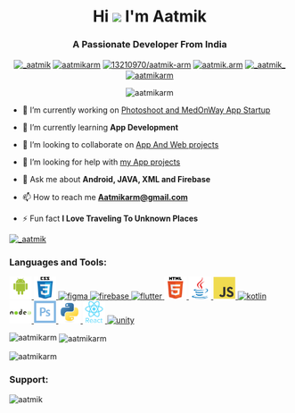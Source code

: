 <h1 align="center">Hi <img src="https://media.giphy.com/media/hvRJCLFzcasrR4ia7z/giphy.gif" width="35px"> I'm Aatmik</h1>
<h3 align="center">A Passionate Developer From India</h3>

<p align="center">
<a href="https://twitter.com/_aatmik" target="blank"><img align="center" src="https://raw.githubusercontent.com/rahuldkjain/github-profile-readme-generator/master/src/images/icons/Social/twitter.svg" alt="_aatmik" height="30" width="40" /></a>
<a href="https://linkedin.com/in/aatmikarm" target="blank"><img align="center" src="https://raw.githubusercontent.com/rahuldkjain/github-profile-readme-generator/master/src/images/icons/Social/linked-in-alt.svg" alt="aatmikarm" height="30" width="40" /></a>
<a href="https://stackoverflow.com/users/13210970/aatmik-arm" target="blank"><img align="center" src="https://raw.githubusercontent.com/rahuldkjain/github-profile-readme-generator/master/src/images/icons/Social/stack-overflow.svg" alt="13210970/aatmik-arm" height="30" width="40" /></a>
<a href="https://fb.com/aatmik.arm" target="blank"><img align="center" src="https://raw.githubusercontent.com/rahuldkjain/github-profile-readme-generator/master/src/images/icons/Social/facebook.svg" alt="aatmik.arm" height="30" width="40" /></a>
<a href="https://instagram.com/_aatmik_" target="blank"><img align="center" src="https://raw.githubusercontent.com/rahuldkjain/github-profile-readme-generator/master/src/images/icons/Social/instagram.svg" alt="_aatmik_" height="30" width="40" /></a>
<a href="https://www.youtube.com/c/aatmikarm" target="blank"><img align="center" src="https://raw.githubusercontent.com/rahuldkjain/github-profile-readme-generator/master/src/images/icons/Social/youtube.svg" alt="aatmikarm" height="30" width="40" /></a>
</p>

<p align="center"> <img src="https://komarev.com/ghpvc/?username=aatmikarm&label=Profile%20views&color=0e75b6&style=flat" alt="aatmikarm" /> </p>

- 🔭 I’m currently working on [Photoshoot and MedOnWay App Startup](https://github.com/aatmikarm/MedOnWay)

- 🌱 I’m currently learning **App Development**

- 👯 I’m looking to collaborate on [App And Web projects](https://github.com/aatmikarm/PhotoshootUserApp)

- 🤝 I’m looking for help with [my App projects](https://github.com/aatmikarm/PhotoshootUserApp)

- 💬 Ask me about **Android, JAVA, XML and Firebase**

- 📫 How to reach me **Aatmikarm@gmail.com**

- ⚡ Fun fact **I Love Traveling To Unknown Places**

<p align="left"> <a href="https://twitter.com/_aatmik" target="blank"><img src="https://img.shields.io/twitter/follow/_aatmik?logo=twitter&style=for-the-badge" alt="_aatmik" /></a> </p>

<h3 align="left">Languages and Tools:</h3>
<p align="left"> <a href="https://developer.android.com" target="_blank" rel="noreferrer"> <img src="https://raw.githubusercontent.com/devicons/devicon/master/icons/android/android-original-wordmark.svg" alt="android" width="40" height="40"/> </a> <a href="https://www.w3schools.com/css/" target="_blank" rel="noreferrer"> <img src="https://raw.githubusercontent.com/devicons/devicon/master/icons/css3/css3-original-wordmark.svg" alt="css3" width="40" height="40"/> </a> <a href="https://www.figma.com/" target="_blank" rel="noreferrer"> <img src="https://www.vectorlogo.zone/logos/figma/figma-icon.svg" alt="figma" width="40" height="40"/> </a> <a href="https://firebase.google.com/" target="_blank" rel="noreferrer"> <img src="https://www.vectorlogo.zone/logos/firebase/firebase-icon.svg" alt="firebase" width="40" height="40"/> </a> <a href="https://flutter.dev" target="_blank" rel="noreferrer"> <img src="https://www.vectorlogo.zone/logos/flutterio/flutterio-icon.svg" alt="flutter" width="40" height="40"/> </a> <a href="https://www.w3.org/html/" target="_blank" rel="noreferrer"> <img src="https://raw.githubusercontent.com/devicons/devicon/master/icons/html5/html5-original-wordmark.svg" alt="html5" width="40" height="40"/> </a> <a href="https://www.java.com" target="_blank" rel="noreferrer"> <img src="https://raw.githubusercontent.com/devicons/devicon/master/icons/java/java-original.svg" alt="java" width="40" height="40"/> </a> <a href="https://developer.mozilla.org/en-US/docs/Web/JavaScript" target="_blank" rel="noreferrer"> <img src="https://raw.githubusercontent.com/devicons/devicon/master/icons/javascript/javascript-original.svg" alt="javascript" width="40" height="40"/> </a> <a href="https://kotlinlang.org" target="_blank" rel="noreferrer"> <img src="https://www.vectorlogo.zone/logos/kotlinlang/kotlinlang-icon.svg" alt="kotlin" width="40" height="40"/> </a> <a href="https://nodejs.org" target="_blank" rel="noreferrer"> <img src="https://raw.githubusercontent.com/devicons/devicon/master/icons/nodejs/nodejs-original-wordmark.svg" alt="nodejs" width="40" height="40"/> </a> <a href="https://www.photoshop.com/en" target="_blank" rel="noreferrer"> <img src="https://raw.githubusercontent.com/devicons/devicon/master/icons/photoshop/photoshop-line.svg" alt="photoshop" width="40" height="40"/> </a> <a href="https://www.python.org" target="_blank" rel="noreferrer"> <img src="https://raw.githubusercontent.com/devicons/devicon/master/icons/python/python-original.svg" alt="python" width="40" height="40"/> </a> <a href="https://reactjs.org/" target="_blank" rel="noreferrer"> <img src="https://raw.githubusercontent.com/devicons/devicon/master/icons/react/react-original-wordmark.svg" alt="react" width="40" height="40"/> </a> <a href="https://unity.com/" target="_blank" rel="noreferrer"> <img src="https://www.vectorlogo.zone/logos/unity3d/unity3d-icon.svg" alt="unity" width="40" height="40"/> </a> </p>

<p><img align="left" src="https://github-readme-stats.vercel.app/api/top-langs?username=aatmikarm&show_icons=true&theme=radical&locale=en&layout=compact" alt="aatmikarm" /></p>

<p>&nbsp;<img align="center" src="https://github-readme-stats.vercel.app/api?username=aatmikarm&show_icons=true&theme=radical&locale=en" alt="aatmikarm" /></p>

<p><img align="center" src="https://github-readme-streak-stats.herokuapp.com/?user=aatmikarm&show_icons=true&theme=radical" alt="aatmikarm" /></p>

<h3 align="left">Support:</h3>
<p><a href="https://www.buymeacoffee.com/aatmik"> <img align="left" src="https://cdn.buymeacoffee.com/buttons/v2/default-yellow.png" height="50" width="210" alt="aatmik" /></a></p><br><br>

